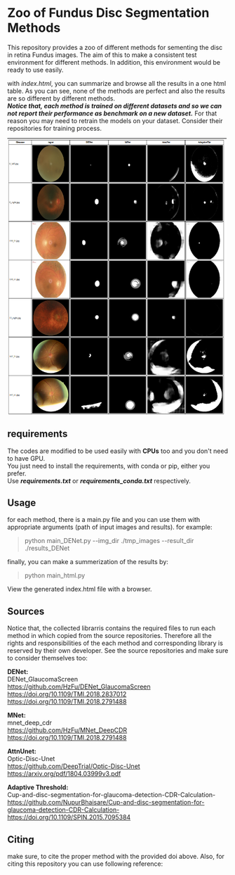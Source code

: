 # Zoo of Fundus Disc Segmentation Methods
This repository provides a zoo of different methods for sementing the disc in retina Fundus images. The aim of this to make a consistent test environment for different methods. In addition, this environment would be ready to use easily. 

with _index.html_, you can summarize and browse all the results in a one html table. As you can see, none of the methods are perfect and also the results are so different by different methods. </br> ___Notice that, each method is trained on different datasets and so we can not report their performance as benchmark on a new dataset.___
For that reason you may need to retrain the models on your dataset. Consider their repositories for training process. 

<img src="./images_readme/index.html.png" alt="drawing" width="500"/>

## requirements
The codes are modified to be used easily with __CPUs__ too and you don't need to have GPU. </br>
You just need to install the requirements, with conda or pip, either you prefer. </br>
Use ___requirements.txt___ or ___requirements_conda.txt___ respectively.

## Usage
for each method, there is a main.py file and you can use them with appropriate arguments (path of input images and results). for example:

> python main_DENet.py --img_dir ./tmp_images  --result_dir ./results_DENet

finally, you can make a summerization of the results by:
> python main_html.py 

View the generated index.html file with a browser.

## Sources
Notice that, the collected librarris contains the required files to run each method in which copied from the source repositories. Therefore all the rights and responsibilities of the each method and corresponding library is reserved by their own developer.
See the source repositories and make sure to consider themselves too:

**DENet:** </br>
    DENet_GlaucomaScreen </br>
    https://github.com/HzFu/DENet_GlaucomaScreen </br>
    https://doi.org/10.1109/TMI.2018.2837012 </br>
    https://doi.org/10.1109/TMI.2018.2791488 </br>

**MNet:** </br>
    mnet_deep_cdr    </br>
    https://github.com/HzFu/MNet_DeepCDR </br>
    https://doi.org/10.1109/TMI.2018.2791488 </br>

**AttnUnet:** </br>
    Optic-Disc-Unet</br>
    https://github.com/DeepTrial/Optic-Disc-Unet </br>
    https://arxiv.org/pdf/1804.03999v3.pdf </br>

**Adaptive Threshold:** </br>
    Cup-and-disc-segmentation-for-glaucoma-detection-CDR-Calculation- </br>
    https://github.com/NupurBhaisare/Cup-and-disc-segmentation-for-glaucoma-detection-CDR-Calculation- </br>
    https://doi.org/10.1109/SPIN.2015.7095384  </br>

## Citing

make sure, to cite the proper method with the provided doi above. Also, for citing this repository you can use following reference:

